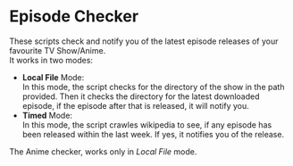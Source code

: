 # Episode Checker

These scripts check and notify you of the latest episode releases of your favourite TV Show/Anime.  
It works in two modes:  
   - **Local File** Mode:  
In this mode, the script checks for the directory of the show in the path provided. Then it checks the directory for the latest downloaded episode, if the episode after that is released, it will notify you.
- **Timed** Mode:  
In this mode, the script crawles wikipedia to see, if any episode has been released within the last week. If yes, it notifies you of the release.

The Anime checker, works only in *Local File* mode.
